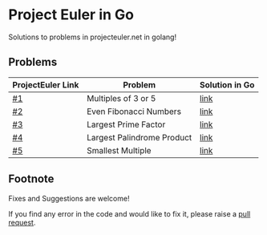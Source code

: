# Project Euler in Go

Solutions to problems in projecteuler.net in golang!

## Problems

| ProjectEuler Link | Problem                        |  Solution in Go |
|-------------------|--------------------------------|---------------|
| [#1](https://projecteuler.net/problem=1) | Multiples of 3 or 5    |  [link](https://github.com/floatgo/projecteuler-in-go/tree/main/solutions/1_multiples_3_5) |
| [#2](https://projecteuler.net/problem=2) | Even Fibonacci Numbers | [link](https://github.com/floatgo/projecteuler-in-go/tree/main/solutions/2_even_fibonacci) | 
| [#3](https://projecteuler.net/problem=3) | Largest Prime Factor | [link](https://github.com/floatgo/projecteuler-in-go/tree/main/solutions/3_largest_prime_factor) | 
| [#4](https://projecteuler.net/problem=4)| Largest Palindrome Product | [link](https://github.com/floatgo/projecteuler-in-go/tree/main/solutions/4_largest_palindrome_product) |
| [#5](https://projecteuler.net/problem=5) | Smallest Multiple | [link](https://github.com/floatgo/projecteuler-in-go/tree/main/solutions/5_smallest_multiple) |


## Footnote
Fixes and Suggestions are welcome! 

If you find any error in the code and would like to fix it, please raise a [pull request](https://github.com/floatgo/leetcode-in-go/pulls).
